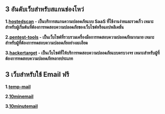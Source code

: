 ## 3 อันดับเว็บสำหรับสแกนช่องโหว่
**1.[hostedscan](https://hostedscan.com/) - เป็นบริการสแกนความปลอดภัยแบบ SaaS ที่ใช้งานง่ายและรวดเร็ว เหมาะสำหรับผู้เริ่มต้นที่ต้องการทดสอบความปลอดภัยของเว็บไซต์หรือแอปพลิเคชัน**

**2.[pentest-tools](https://pentest-tools.com/) -  เป็นเว็บไซต์ที่รวบรวมเครื่องมือการทดสอบความปลอดภัยมากมาย เหมาะสำหรับผู้ที่ต้องการทดสอบความปลอดภัยอย่างละเอียด**

**3.[hackertarget](https://hackertarget.com/openvas-scan/) - เป็นเว็บไซต์ที่ให้บริการทดสอบความปลอดภัยแบบครบวงจร เหมาะสำหรับผู้ที่ต้องการทดสอบความปลอดภัยหลายประเภท**

## 3 เว็บสำหรับใช้ Email ฟรี
**1.[temp-mail](https://temp-mail.org/en/10minutemail)**

**2.[10minemail](https://10minemail.com/)**

**3.[10minutemail](https://10minutemail.one/)**
